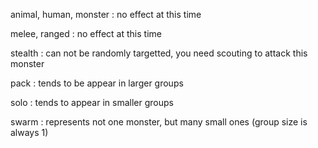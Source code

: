 

animal, human, monster
: no effect at this time

melee, ranged
: no effect at this time



stealth
: can not be randomly targetted, you need scouting to attack this monster

pack
: tends to be appear in larger groups

solo
: tends to appear in smaller groups

swarm
: represents not one monster, but many small ones (group size is always 1)
